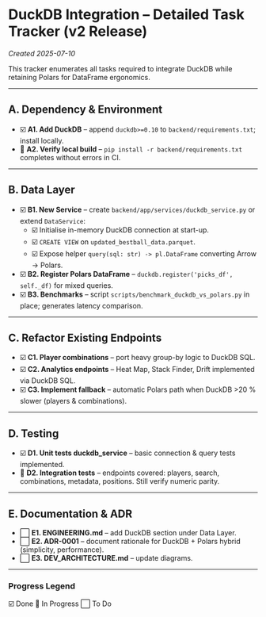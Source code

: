 # DuckDB Integration – Detailed Task Tracker (v2 Release)
*Created 2025-07-10*

This tracker enumerates all tasks required to integrate DuckDB while retaining Polars for DataFrame ergonomics.

---

## A. Dependency & Environment
- ☑️ **A1. Add DuckDB** – append `duckdb>=0.10` to `backend/requirements.txt`; install locally.
- 🔄 **A2. Verify local build** – `pip install -r backend/requirements.txt` completes without errors in CI.

---

## B. Data Layer
- ☑️ **B1. New Service** – create `backend/app/services/duckdb_service.py` or extend `DataService`:
  - ☑️ Initialise in-memory DuckDB connection at start-up.
  - ☑️ `CREATE VIEW` on `updated_bestball_data.parquet`.
  - ☑️ Expose helper `query(sql: str) -> pl.DataFrame` converting Arrow → Polars.
- ☑️ **B2. Register Polars DataFrame** – `duckdb.register('picks_df', self._df)` for mixed queries.
- ☑️ **B3. Benchmarks** – script `scripts/benchmark_duckdb_vs_polars.py` in place; generates latency comparison.

---

## C. Refactor Existing Endpoints
- ☑️ **C1. Player combinations** – port heavy group-by logic to DuckDB SQL.
- ☑️ **C2. Analytics endpoints** – Heat Map, Stack Finder, Drift implemented via DuckDB SQL.
- ☑️ **C3. Implement fallback** – automatic Polars path when DuckDB >20 % slower (players & combinations).

---

## D. Testing
- ☑️ **D1. Unit tests duckdb_service** – basic connection & query tests implemented.
- 🔄 **D2. Integration tests** – endpoints covered: players, search, combinations, metadata, positions. Still verify numeric parity.

---

## E. Documentation & ADR
- ⬜ **E1. ENGINEERING.md** – add DuckDB section under Data Layer.
- ⬜ **E2. ADR-0001** – document rationale for DuckDB + Polars hybrid (simplicity, performance).
- ⬜ **E3. DEV_ARCHITECTURE.md** – update diagrams.

---

### Progress Legend
☑️ Done   🔄 In Progress   ⬜ To Do
